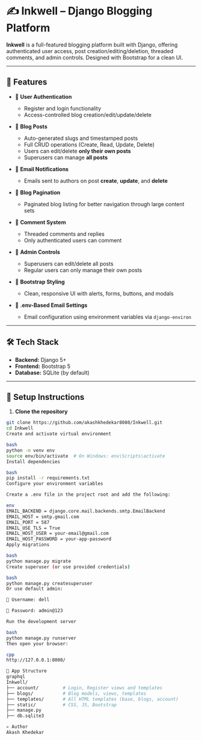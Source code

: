# ✍️ Inkwell – Django Blogging Platform

**Inkwell** is a full-featured blogging platform built with Django, offering authenticated user access, post creation/editing/deletion, threaded comments, and admin controls. Designed with Bootstrap for a clean UI.

---

## 🚀 Features

- 🔐 **User Authentication**

  - Register and login functionality
  - Access-controlled blog creation/edit/update/delete

- 📝 **Blog Posts**

  - Auto-generated slugs and timestamped posts
  - Full CRUD operations (Create, Read, Update, Delete)
  - Users can edit/delete **only their own posts**
  - Superusers can manage **all posts**

- 📧 **Email Notifications**

  - Emails sent to authors on post **create**, **update**, and **delete**

- 📄 **Blog Pagination**

  - Paginated blog listing for better navigation through large content sets

- 💬 **Comment System**

  - Threaded comments and replies
  - Only authenticated users can comment

- 👑 **Admin Controls**

  - Superusers can edit/delete all posts
  - Regular users can only manage their own posts

- 🎨 **Bootstrap Styling**

  - Clean, responsive UI with alerts, forms, buttons, and modals

- 🔐 **.env-Based Email Settings**
  - Email configuration using environment variables via `django-environ`

---

## 🛠️ Tech Stack

- **Backend:** Django 5+
- **Frontend:** Bootstrap 5
- **Database:** SQLite (by default)

---

## 🔧 Setup Instructions

1. **Clone the repository**

```bash
git clone https://github.com/akashkhedekar8080/Inkwell.git
cd Inkwell
Create and activate virtual environment

bash
python -m venv env
source env/bin/activate  # On Windows: env\Scripts\activate
Install dependencies

bash
pip install -r requirements.txt
Configure your environment variables

Create a .env file in the project root and add the following:

env
EMAIL_BACKEND = django.core.mail.backends.smtp.EmailBackend
EMAIL_HOST = smtp.gmail.com
EMAIL_PORT = 587
EMAIL_USE_TLS = True
EMAIL_HOST_USER = your-email@gmail.com
EMAIL_HOST_PASSWORD = your-app-password
Apply migrations

bash
python manage.py migrate
Create superuser (or use provided credentials)

bash
python manage.py createsuperuser
Or use default admin:

👤 Username: dell

🔑 Password: admin@123

Run the development server

bash
python manage.py runserver
Then open your browser:

cpp
http://127.0.0.1:8000/

📁 App Structure
graphql
Inkwell/
├── account/         # Login, Register views and templates
├── blogs/           # Blog models, views, templates
├── templates/       # All HTML templates (base, blogs, account)
├── static/          # CSS, JS, Bootstrap
├── manage.py
├── db.sqlite3

✍️ Author
Akash Khedekar
```
